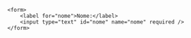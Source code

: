 <Code language='html'>
&lt;form&gt;
    &lt;label for="nome"&gt;Nome:&lt;/label&gt;
    &lt;input type="text" id="nome" name="nome" required /&gt;
&lt;/form&gt;
</Code>